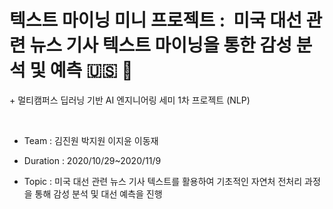 # 텍스트 마이닝 미니 프로젝트 : ​ ​​미국 대선 관련 뉴스 기사 텍스트 마이닝을 통한 감성 분석 및 예측 :us: :newspaper: ​

\+ 멀티캠퍼스 딥러닝 기반 AI 엔지니어링 세미 1차 프로젝트 (NLP)

​	

- Team : 김진원 박지원 이지윤 이동재

- Duration : 2020/10/29~2020/11/9
- Topic : 미국 대선 관련 뉴스 기사 텍스트를 활용하여 기초적인 자연처 전처리 과정을 통해 감성 분석 및 대선 예측을 진행